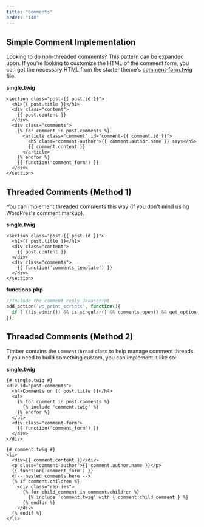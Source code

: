 ```yaml
---
title: "Comments"
order: "140"
---
```


## Simple Comment Implementation
Looking to do non-threaded comments? This pattern can be expanded upon. If you're looking to customize the HTML of the comment form, you can get the necessary HTML from the starter theme's [comment-form.twig](https://github.com/timber/starter-theme/blob/master/templates/comment-form.twig) file.

**single.twig**
```twig
<section class="post-{{ post.id }}">
  <h1>{{ post.title }}</h1>
  <div class="content">
    {{ post.content }}
  </div>
  <div class="comments">
    {% for comment in post.comments %}
      <article class="comment" id="comment-{{ comment.id }}">
      	<h5 class="comment-author">{{ comment.author.name }} says</h5>
        {{ comment.content }}
      </article>
    {% endfor %}
    {{ function('comment_form') }}
  </div>
</section>
```

## Threaded Comments (Method 1)

You can implement threaded comments this way (if you don't mind using WordPres's comment markup).

**single.twig**
```twig
<section class="post-{{ post.id }}">
  <h1>{{ post.title }}</h1>
  <div class="content">
    {{ post.content }}
  </div>
  <div class="comments">
    {{ function('comments_template') }}
  </div>
</section>
```

**functions.php**
```php
//Include the comment reply Javascript
add_action('wp_print_scripts', function(){
  if ( (!is_admin()) && is_singular() && comments_open() && get_option('thread_comments') ) wp_enqueue_script( 'comment-reply' );
});
```

## Threaded Comments (Method 2)

Timber contains the `CommentThread` class to help manage comment threads. If you need to build something custom, you can implement it like so:

**single.twig**
```twig
{# single.twig #}
<div id="post-comments">
  <h4>Comments on {{ post.title }}</h4>
  <ul>
    {% for comment in post.comments %}
      {% include 'comment.twig' %}
    {% endfor %}
  </ul>
  <div class="comment-form">
    {{ function('comment_form') }}
  </div>
</div>
```

```twig
{# comment.twig #}
<li>
  <div>{{ comment.content }}</div>
  <p class="comment-author">{{ comment.author.name }}</p>
  {{ function('comment_form') }}
  <!-- nested comments here -->
  {% if comment.children %}
    <div class="replies"> 
      {% for child_comment in comment.children %}
        {% include 'comment.twig' with { comment:child_comment } %}
      {% endfor %}
    </div> 
  {% endif %}    
</li>
```
